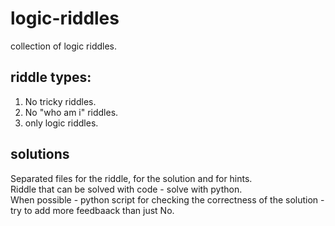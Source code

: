 # logic-riddles
collection of logic riddles.

## riddle types:
1. No tricky riddles.
2. No "who am i" riddles.
3. only logic riddles.

## solutions
Separated files for the riddle, for the solution and for hints.  
Riddle that can be solved with code - solve with python.  
When possible - python script for checking the correctness of the solution - try to add more feedbaack than just No.  
